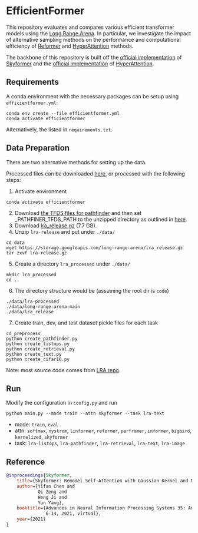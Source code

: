 # EfficientFormer

This repository evaluates and compares various efficient transformer models using the [Long Range Arena](https://arxiv.org/abs/2011.04006). In particular, we investigate the impact of alternative sampling methods on the performance and computational efficiency of [Reformer](https://arxiv.org/abs/2001.04451) and [HyperAttention](https://arxiv.org/html/2310.05869v3) methods.

The backbone of this repository is built off the [official implementation](https://github.com/pkuzengqi/Skyformer) of [Skyformer](https://arxiv.org/abs/2111.00035) and the [official implementation](https://github.com/insuhan/hyper-attn/) of [HyperAttention](https://arxiv.org/html/2310.05869v3).

## Requirements

A conda environment with the necessary packages can be setup using `efficientformer.yml`:

```shell
conda env create --file efficientformer.yml
conda activate efficientformer
```

Alternatively, the  listed in ```requirements.txt```.

## Data Preparation

There are two alternative methods for setting up the data.

Processed files can be downloaded [here](https://drive.google.com/drive/folders/1rE0SjpeFKPFtgmWWjYCoIMz91UozHWWC?usp=sharing), or processed with the following steps:

1. Activate environment

```shell
conda activate efficientformer
```

2. Download [the TFDS files for pathfinder](https://storage.cloud.google.com/long-range-arena/pathfinder_tfds.gz) and then set _PATHFINER_TFDS_PATH to the unzipped directory as outlined in [here](https://github.com/google-research/long-range-arena/issues/11).
3. Download [lra_release.gz](https://storage.googleapis.com/long-range-arena/lra_release.gz) (7.7 GB).
4. Unzip `lra-release` and put under `./data/`

```shell
cd data
wget https://storage.googleapis.com/long-range-arena/lra_release.gz
tar zxvf lra-release.gz 
```

5. Create a directory `lra_processed` under `./data/`

```shell
mkdir lra_processed
cd ..
```

6. The directory structure would be (assuming the root dir is `code`)

```shell
./data/lra-processed
./data/long-range-arena-main
./data/lra_release
```

7. Create train, dev, and test dataset pickle files for each task

```shell
cd preprocess
python create_pathfinder.py
python create_listops.py
python create_retrieval.py
python create_text.py
python create_cifar10.py
```

Note: most source code comes from [LRA repo](https://github.com/google-research/long-range-arena).

## Run

Modify the configuration in `config.py` and run

```shell
python main.py --mode train --attn skyformer --task lra-text
```

- mode: `train`, `eval`
- attn: `softmax`, `nystrom`, `linformer`, `reformer`, `perfromer`, `informer`, `bigbird`,  `kernelized`, `skyformer`
- task: `lra-listops`, `lra-pathfinder`, `lra-retrieval`, `lra-text`, `lra-image`

## Reference

```bibtex
@inproceedings{Skyformer,
    title={Skyformer: Remodel Self-Attention with Gaussian Kernel and Nystr\"om Method}, 
    author={Yifan Chen and 
            Qi Zeng and 
            Heng Ji and 
            Yun Yang},
    booktitle={Advances in Neural Information Processing Systems 35: Annual Conference on Neural Information Processing Systems 2021, NeurIPS 2021, December
               6-14, 2021, virtual},
    year={2021}
}

```
